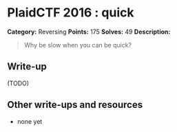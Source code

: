 # PlaidCTF 2016 : quick

**Category:** Reversing
**Points:** 175
**Solves:** 49
**Description:**

> Why be slow when you can be quick?

## Write-up

(TODO)

## Other write-ups and resources

* none yet
